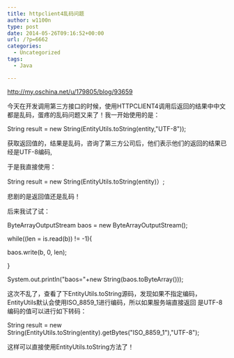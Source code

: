```yaml
---
title: httpclient4乱码问题
author: w1100n
type: post
date: 2014-05-26T09:16:52+00:00
url: /?p=6662
categories:
  - Uncategorized
tags:
  - Java

---
```

http://my.oschina.net/u/179805/blog/93659

今天在开发调用第三方接口的时候，使用HTTPCLIENT4调用后返回的结果中中文都是乱码，蛋疼的乱码问题又来了！我一开始使用的是：

String result = new String(EntityUtils.toString(entity,"UTF-8"));
  
获取返回值的，结果是乱码，咨询了第三方公司后，他们表示他们的返回的结果已经是UTF-8编码,
  
于是我直接使用：

String result = new String(EntityUtils.toString(entity)）;
  
悲剧的是返回值还是乱码！
  
后来我试了试：

ByteArrayOutputStream baos = new ByteArrayOutputStream();
  
while((len = is.read(b)) != -1){
  
baos.write(b, 0, len);
  
}
  
System.out.println("baos="+new String(baos.toByteArray()));
  
这次不乱了，查看了下EntityUtils.toString源码，发现如果不指定编码，EntityUtils默认会使用ISO_8859_1进行编码，所以如果服务端直接返回 是UTF-8编码的值可以进行如下转码：

String result = new String(EntityUtils.toString(entity).getBytes("ISO_8859_1"),"UTF-8");
  
这样可以直接使用EntityUtils.toString方法了！